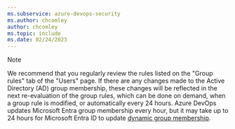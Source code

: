 ```yaml
---
ms.subservice: azure-devops-security
ms.author: chcomley
author: chcomley
ms.topic: include
ms.date: 02/24/2023
---
```

 

> [!NOTE]
> We recommend that you regularly review the rules listed on the "Group rules" tab of the "Users" page. If there are any changes made to the Active Directory (AD) group membership, these changes will be reflected in the next re-evaluation of the group rules, which can be done on demand, when a group rule is modified, or automatically every 24 hours. Azure DevOps updates Microsoft Entra group membership every hour, but it may take up to 24 hours for Microsoft Entra ID to update [dynamic group membership](/azure/active-directory/enterprise-users/groups-dynamic-membership).
 
